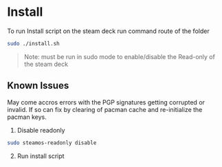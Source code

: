 # Install

To run Install script on the steam deck run command route of the folder

```bash
sudo ./install.sh
```
> Note: must be run in sudo mode to enable/disable the Read-only of the steam deck

## Known Issues

May come accros errors with the PGP signatures getting corrupted or invalid. If so can fix by clearing of pacman cache and re-initialize the pacman keys.


1. Disable readonly
```bash
sudo steamos-readonly disable
```

2. Run install script

